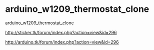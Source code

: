 # arduino_w1209_thermostat_clone
arduino_w1209_thermostat_clone

http://sticker.tk/forum/index.php?action=view&id=296

http://arduino.tk/forum/index.php?action=view&id=296
